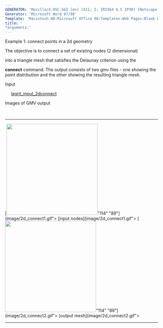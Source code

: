 ```yaml
---
GENERATOR: 'Mozilla/4.05C-SGI [en] (X11; I; IRIX64 6.5 IP30) [Netscape]'
Generator: 'Microsoft Word 97/98'
Template: 'Macintosh HD:Microsoft Office 98:Templates:Web Pages:Blank Web Page'
title: '
*arguments:'
---
```


 Example 1: connect points in a 2d geometry

  The objective is to connect a set of existing nodes (2 dimensional)

  into a triangle mesh that satisfies the Delaunay criterion using
  the

  **connect** command.
  The output consists of two gmv files - one showing the point
  distribution and the other showing the resulting triangle mesh.

 Input

     
 [lagrit\_input\_2dconnect](../lagrit_input_2dconnect)

 Images of GMV output

  

   ---------------------------------------------------------------------------------------------------------------------- ----------------------------------------------------------------------------------------------------------------------
   [<img height="300" width="300" src="https://lanl.github.io/LaGriT/docsassets/images/2d_connect1_tn.gif">"114" "89"](image/2d_connect1.gif"> [input nodes](image/2d_connect1.gif">   [<img height="300" width="300" src="https://lanl.github.io/LaGriT/docsassets/images/2d_connect2_tn.gif">"114" "89"](image/2d_connect2.gif"> [output mesh](image/2d_connect2.gif">
   ---------------------------------------------------------------------------------------------------------------------- ----------------------------------------------------------------------------------------------------------------------


